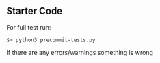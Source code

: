 ## Starter Code

For full test run:
```
$> python3 precommit-tests.py
```

If there are any errors/warnings something is wrong
